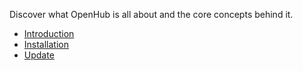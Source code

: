 Discover what OpenHub is all about and the core concepts behind it.

  * [Introduction](Introduction)
  * [Installation](Installation)
  * [Update](Update)